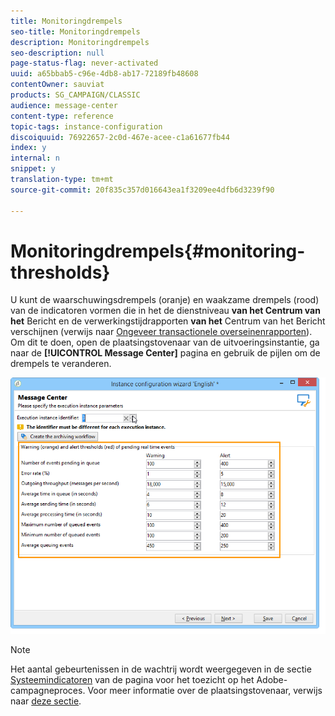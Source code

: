 ```yaml
---
title: Monitoringdrempels
seo-title: Monitoringdrempels
description: Monitoringdrempels
seo-description: null
page-status-flag: never-activated
uuid: a65bbab5-c96e-4db8-ab17-72189fb48608
contentOwner: sauviat
products: SG_CAMPAIGN/CLASSIC
audience: message-center
content-type: reference
topic-tags: instance-configuration
discoiquuid: 76922657-2c0d-467e-acee-c1a61677fb44
index: y
internal: n
snippet: y
translation-type: tm+mt
source-git-commit: 20f835c357d016643ea1f3209ee4dfb6d3239f90

---
```



# Monitoringdrempels{#monitoring-thresholds}

U kunt de waarschuwingsdrempels (oranje) en waakzame drempels (rood) van de indicatoren vormen die in het de dienstniveau **van het Centrum van het** Bericht en de verwerkingstijdrapporten **van het** Centrum van het Bericht verschijnen (verwijs naar [Ongeveer transactionele overseinenrapporten](../../message-center/using/about-transactional-messaging-reports.md)). Om dit te doen, open de plaatsingstovenaar van de uitvoeringsinstantie, ga naar de **[!UICONTROL Message Center]** pagina en gebruik de pijlen om de drempels te veranderen.

![](assets/messagecenter_monitor_events_001.png)

>[!NOTE]
>
>Het aantal gebeurtenissen in de wachtrij wordt weergegeven in de sectie [Systeemindicatoren](../../production/using/monitoring-processes.md#system-indicators) van de pagina voor het toezicht op het Adobe-campagneproces. Voor meer informatie over de plaatsingstovenaar, verwijs naar [deze sectie](../../installation/using/deploying-an-instance.md#deployment-wizard).

